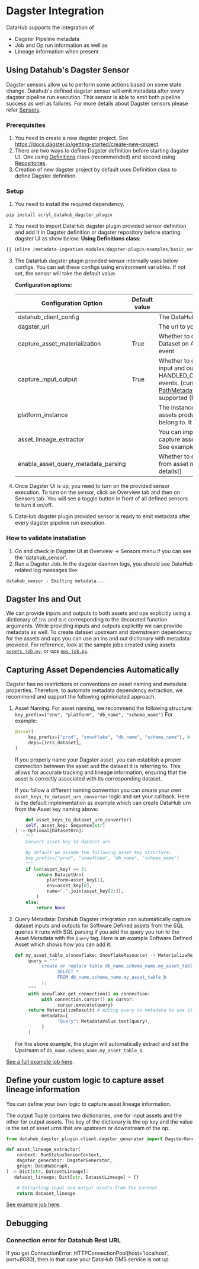 # Dagster Integration

DataHub supports the integration of

- Dagster Pipeline metadata
- Job and Op run information as well as
- Lineage information when present

## Using Datahub's Dagster Sensor

Dagster sensors allow us to perform some actions based on some state change. Datahub's defined dagster sensor will emit metadata after every dagster pipeline run execution. This sensor is able to emit both pipeline success as well as failures. For more details about Dagster sensors please refer [Sensors](https://docs.dagster.io/concepts/partitions-schedules-sensors/sensors).

### Prerequisites

1. You need to create a new dagster project. See <https://docs.dagster.io/getting-started/create-new-project>.
2. There are two ways to define Dagster definition before starting dagster UI. One using [Definitions](https://docs.dagster.io/_apidocs/definitions#dagster.Definitions) class (recommended) and second using [Repositories](https://docs.dagster.io/concepts/repositories-workspaces/repositories#repositories).
3. Creation of new dagster project by default uses Definition class to define Dagster definition.

### Setup

1. You need to install the required dependency.

```shell
pip install acryl_datahub_dagster_plugin
```

2. You need to import DataHub dagster plugin provided sensor definition and add it in Dagster definition or dagster repository before starting dagster UI as show below:
**Using Definitions class:**

```python
{{ inline /metadata-ingestion-modules/dagster-plugin/examples/basic_setup.py }}
```

3. The DataHub dagster plugin provided sensor internally uses below configs. You can set these configs using environment variables. If not set, the sensor will take the default value.

   **Configuration options:**

   | Configuration Option          | Default value | Description                                                                                                                                                                                                                                                                                                                       |
   |-------------------------------|---------------|-----------------------------------------------------------------------------------------------------------------------------------------------------------------------------------------------------------------------------------------------------------------------------------------------------------------------------------|
   | datahub_client_config         |               | The DataHub client config                                                                                                                                                                                                                                                                                                         |
   | dagster_url                   |               | The url to your Dagster Webserver.                                                                                                                                                                                                                                                                                                |
   | capture_asset_materialization | True          | Whether to capture asset keys as Dataset on AssetMaterialization event                                                                                                                                                                                                                                                            |
   | capture_input_output          | True          | Whether to capture and try to parse input and output from HANDLED_OUTPUT,.LOADED_INPUT events. (currently only [PathMetadataValue](https://github.com/dagster-io/dagster/blob/7e08c05dcecef9fd07f887c7846bd1c9a90e7d84/python_modules/dagster/dagster/_core/definitions/metadata/__init__.py#L655) metadata supported (EXPERIMENTAL) |
   | platform_instance             |           | The instance of the platform that all assets produced by this recipe belong to. It is optional                                                                                                                                                                                                                                    |
   | asset_lineage_extractor             |           | You can implement your own logic to capture asset lineage information. See example for details[]                                                                                                                                                                                                                                  |
   | enable_asset_query_metadata_parsing             |           | Whether to enable parsing query from asset metadata. See below for details[]                                                                                                                                                                                                                                  |

4. Once Dagster UI is up, you need to turn on the provided sensor execution. To turn on the sensor, click on Overview tab and then on Sensors tab. You will see a toggle button in front of all defined sensors to turn it on/off.

5. DataHub dagster plugin provided sensor is ready to emit metadata after every dagster pipeline run execution.

### How to validate installation

1. Go and check in Dagster UI at Overview -> Sensors menu if you can see the 'datahub_sensor'.
2. Run a Dagster Job. In the dagster daemon logs, you should see DataHub related log messages like:

```
datahub_sensor - Emitting metadata...
```

## Dagster Ins and Out

We can provide inputs and outputs to both assets and ops explicitly using a dictionary of `Ins` and `Out` corresponding to the decorated function arguments. While providing inputs and outputs explicitly we can provide metadata as well.
To create dataset upstream and downstream dependency for the assets and ops you can use an ins and out dictionary with metadata provided. For reference, look at the sample jobs created using assets [`assets_job.py`](../../metadata-ingestion-modules/dagster-plugin/examples/assets_job.py), or ops [`ops_job.py`](../../metadata-ingestion-modules/dagster-plugin/examples/ops_job.py).

## Capturing Asset Dependencies Automatically

Dagster has no restrictions or conventions on asset naming and metadata properties.
Therefore, to automate metadata dependency extraction, we recommend and support the following opinionated approach.

1. Asset Naming:
    For asset naming, we recommend the following structure:
    `key_prefix=["env", "platform", "db_name", "schema_name"]`
    For example:

    ```python
    @asset(
         key_prefix=["prod", "snowflake", "db_name", "schema_name"], # the fqdn asset name to be able identify platform and make sure asset is unique
         deps=[iris_dataset],
    )
    ```

    If you properly name your Dagster asset, you can establish a proper connection between the asset and the dataset it is referring to. This allows for accurate tracking and lineage information, ensuring that the asset is correctly associated with its corresponding dataset.

    If you follow a different naming convention you can create your own `asset_keys_to_dataset_urn_converter` logic and set your callback.
    Here is the default implementation as example which can create DataHub urn from the Asset key naming above:

    ```python
        def asset_keys_to_dataset_urn_converter(
        self, asset_key: Sequence[str]
    ) -> Optional[DatasetUrn]:
        """
        Convert asset key to dataset urn

        By default we assume the following asset key structure:
        key_prefix=["prod", "snowflake", "db_name", "schema_name"]
        """
        if len(asset_key) >= 3:
            return DatasetUrn(
                platform=asset_key[1],
                env=asset_key[0],
                name=".".join(asset_key[2:]),
            )
        else:
            return None
    ```

2. Query Metadata:
    Datahub Dagster integration can automatically capture dataset inputs and outputs for Software Defined assets from the SQL queries it runs with SQL parsing if you add the query you run to the Asset Metadata with the `Query` tag.
    Here is an example Software Defined Asset which shows how you can add it:

    ```python
    def my_asset_table_a(snowflake: SnowflakeResource) -> MaterializeResult:
         query = """
              create or replace table db_name.schema_name.my_asset_table_a as (
                    SELECT *
                    FROM db_name.schema_name.my_asset_table_b
              );
         """
         with snowflake.get_connection() as connection:
              with connection.cursor() as cursor:
                    cursor.execute(query)
         return MaterializeResult( # Adding query to metadata to use it getting lineage from it with SQL parser
              metadata={
                    "Query": MetadataValue.text(query),
              }
         )
    ```

    For the above example, the plugin will automatically extract and set the Upstream of `db_name.schema_name.my_asset_table_b`.

[See a full example job here](https://github.com/datahub-project/datahub/blob/master/metadata-ingestion-modules/dagster-plugin/examples/iris.py).

## Define your custom logic to capture asset lineage information

You can define your own logic to capture asset lineage information.

The output Tuple contains two dictionaries, one for input assets and the other for output assets. The key of the dictionary is the op key and the value is the set of asset urns that are upstream or downstream of the op.

```python
from datahub_dagster_plugin.client.dagster_generator import DagsterGenerator, DatasetLineage

def asset_lineage_extractor(
    context: RunStatusSensorContext,
    dagster_generator: DagsterGenerator,
    graph: DataHubGraph,
) -> Dict[str, DatasetLineage]:
   dataset_lineage: Dict[str, DatasetLineage] = {}

    # Extracting input and output assets from the context
    return dataset_lineage
```

[See example job here](https://github.com/datahub-project/datahub/blob/master/metadata-ingestion-modules/dagster-plugin/examples/advanced_ops_jobs.py).

## Debugging

### Connection error for Datahub Rest URL

If you get ConnectionError: HTTPConnectionPool(host='localhost', port=8080), then in that case your DataHub GMS service is not up.
